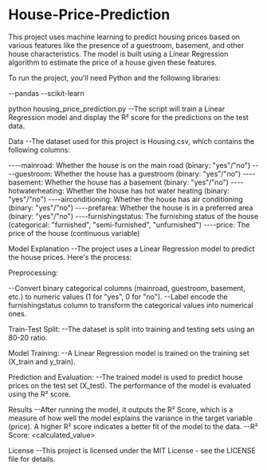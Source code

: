 # House-Price-Prediction
This project uses machine learning to predict housing prices based on various features like the presence of a guestroom, basement, and other house characteristics. The model is built using a Linear Regression algorithm to estimate the price of a house given these features.

To run the project, you'll need Python and the following libraries:

--pandas
--scikit-learn

python housing_price_prediction.py
--The script will train a Linear Regression model and display the R² score for the predictions on the test data.

Data
--The dataset used for this project is Housing.csv, which contains the following columns:

----mainroad: Whether the house is on the main road (binary: "yes"/"no")
----guestroom: Whether the house has a guestroom (binary: "yes"/"no")
----basement: Whether the house has a basement (binary: "yes"/"no")
----hotwaterheating: Whether the house has hot water heating (binary: "yes"/"no")
----airconditioning: Whether the house has air conditioning (binary: "yes"/"no")
----prefarea: Whether the house is in a preferred area (binary: "yes"/"no")
----furnishingstatus: The furnishing status of the house (categorical: "furnished", "semi-furnished", "unfurnished")
----price: The price of the house (continuous variable)


Model Explanation
--The project uses a Linear Regression model to predict the house prices. Here's the process:

Preprocessing:

--Convert binary categorical columns (mainroad, guestroom, basement, etc.) to numeric values (1 for "yes", 0 for "no").
--Label encode the furnishingstatus column to transform the categorical values into numerical ones.

Train-Test Split:
--The dataset is split into training and testing sets using an 80-20 ratio.

Model Training:
--A Linear Regression model is trained on the training set (X_train and y_train).

Prediction and Evaluation:
--The trained model is used to predict house prices on the test set (X_test).
The performance of the model is evaluated using the R² score.

Results
--After running the model, it outputs the R² Score, which is a measure of how well the model explains the variance in the target variable (price). A higher R² score indicates a better fit of the model to the data.
--R² Score: <calculated_value>

License
--This project is licensed under the MIT License - see the LICENSE file for details.

